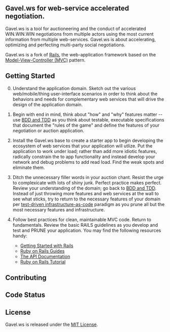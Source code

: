 ## Gavel.ws for web-service accelerated negotiation.

Gavel.ws is a tool for auctioneering and the conduct of accelerated WIN.WIN.WIN negotiations from multiple actors using the most current information from multiple web-services.  Gavel.ws is about accelerating, optimizing and perfecting multi-party social negotiations. 

Gavel.ws is a fork of [Rails](https://github.com/rails/rails), the web-application framework based on the [Model-View-Controller (MVC)](http://en.wikipedia.org/wiki/Model%E2%80%93view%E2%80%93controller)
pattern.

## Getting Started

0.  Understand the application domain.  Sketch out the various web/mobile/thing user-interface scenarios in order to think about the behaviors and needs for complementary web services that will drive the design of the application domain.

1.  Begin with end in mind, think about "how" and "why" features matter -- use [BDD and TDD](http://my.safaribooksonline.com/book/software-engineering-and-development/software-testing/9781449372576/4dot-an-introduction-to-test-and-behavior-driven-development/_tdd_and_bdd_with_ruby_html) as you think about testable, executable specifications that document the "rules of the game" and define the features of your negotiation or auction application.

2.  Install the Gavel.ws base to create a starter app to begin developing the ecosystem of web services that your application will utlize.  Put the application to work under load; rather than add more idiotic features, radically constrain the to app functionality and instead develop your network and debug problems to add read load. Find the weak spots and eliminate them.

3.  Ditch the unnecessary filler words in your auction chant.  Resist the urge to complexicate with lots of shiny junk.  Perfect practice makes perfect. Review your understanding of the domain; go back to [BDD and TDD](http://my.safaribooksonline.com/book/software-engineering-and-development/software-testing/9781449372576/4dot-an-introduction-to-test-and-behavior-driven-development/_tdd_and_bdd_with_ruby_html).  Instead of just throwing more features and web services at the wall to see what sticks, try to return to the necessary features of your domain per [test-driven infrastructure-as-code](http://my.safaribooksonline.com/book/software-engineering-and-development/software-testing/9781449372576/1dot-the-philosophy-of-test-driven-infrastructure/ch01_html) paradigm as you prune all but the most necessary features and infrastructure.

4.  Follow best practices for clean, maintainable MVC code. Return to fundamentals. Review the basic RAILS guidelines as you develop and test and PRUNE your application. You may find the following resources handy:
    * [Getting Started with Rails](http://guides.rubyonrails.org/getting_started.html)
    * [Ruby on Rails Guides](http://guides.rubyonrails.org)
    * [The API Documentation](http://api.rubyonrails.org)
    * [Ruby on Rails Tutorial](http://ruby.railstutorial.org/ruby-on-rails-tutorial-book)

## Contributing


## Code Status


## License

Gavel.ws is released under the [MIT License](http://www.opensource.org/licenses/MIT).
